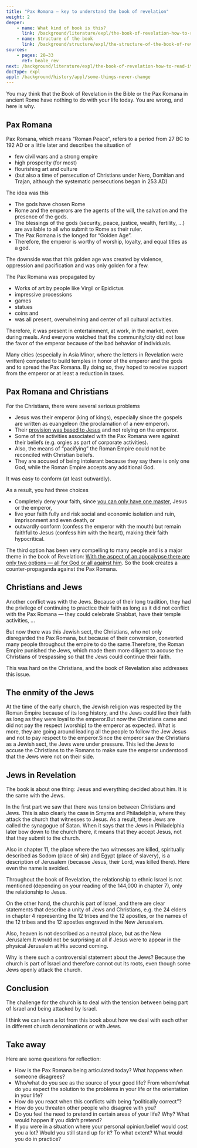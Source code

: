 ```yaml
---
title: "Pax Romana — key to understand the book of revelation"
weight: 2
deeper:
    - name: What kind of book is this?
      link: /background/literature/expl/the-book-of-revelation-how-to-read-it
    - name: Structure of the book
      link: /background/structure/expl/the-structure-of-the-book-of-revelation
sources:
    - pages: 28–33
      ref: beale_rev
next: /background/literature/expl/the-book-of-revelation-how-to-read-it
docType: expl
appl: /background/history/appl/some-things-never-change
---
```


You may think that the Book of Revelation in the Bible or the Pax Romana in ancient Rome have nothing to do with your life today. You are wrong, and here is why.

## Pax Romana

<a name="8c56"></a>
Pax Romana, which means “Roman Peace”, refers to a period from 27 BC to 192 AD or a little later and describes the situation of

- few civil wars and a strong empire
- high prosperity (for most)
- flourishing art and culture
- (but also a time of persecution of Christians under Nero, Domitian and Trajan, although the systematic persecutions began in 253 AD)

The idea was this

- The gods have chosen Rome
- Rome and the emperors are the agents of the will, the salvation and the presence of the gods.
- The blessings of the gods (security, peace, justice, wealth, fertility, …) are available to all who submit to Rome as their ruler.
- The Pax Romana is the longed for “Golden Age”.
- Therefore, the emperor is worthy of worship, loyalty, and equal titles as a god.

The downside was that this golden age was created by violence, oppression and pacification and was only golden for a few.

The Pax Romana was propagated by
- Works of art by people like Virgil or Epidictus
- impressive processions
- games
- statues
- coins and 
- was all present, overwhelming and center of all cultural activities.

Therefore, it was present in entertainment, at work, in the market, even during meals. And everyone watched that the community/city did not lose the favor of the emperor because of the bad behavior of individuals.

Many cities (especially in Asia Minor, where the letters in Revelation were written) competed to build temples in honor of the emperor and the gods and to spread the Pax Romana. By doing so, they hoped to receive support from the emperor or at least a reduction in taxes.

## Pax Romana and Christians

For the Christians, there were several serious problems
- Jesus was their emperor (king of kings), especially since the gospels are written as euangeleon (the proclamation of a new emperor).
- Their [provision was based to Jesus](https://www.bibleserver.com/NIV/Matthew6%3A25-34) and not relying on the emperor.
- Some of the activities associated with the Pax Romana were against their beliefs (e.g. orgies as part of corporate activities).
- Also, the means of “pacifying” the Roman Empire could not be reconciled with Christian beliefs.
- They are accused of being intolerant because they say there is only one God, while the Roman Empire accepts any additional God.

It was easy to conform (at least outwardly).

As a result, you had three choices
- Completely deny your faith, since [you can only have one master](https://www.bibleserver.com/NIV/Matthew6%3A24), Jesus or the emperor,
- live your faith fully and risk social and economic isolation and ruin, imprisonment and even death, or
- outwardly conform (confess the emperor with the mouth) but remain faithful to Jesus (confess him with the heart), making their faith hypocritical.

The third option has been very compelling to many people and is a major theme in the book of Revelation: [With the aspect of an apocalypse there are only two options — all for God or all against him](/background/literature/expl/the-book-of-revelation-how-to-read-it). So the book creates a counter-propaganda against the Pax Romana.

## Christians and Jews

Another conflict was with the Jews. Because of their long tradition, they had the privilege of continuing to practice their faith as long as it did not conflict with the Pax Romana — they could celebrate Shabbat, have their temple activities, ...

But now there was this Jewish sect, the Christians, who not only disregarded the Pax Romana, but because of their conversion, converted many people throughout the empire to do the same.Therefore, the Roman Empire punished the Jews, which made them more diligent to accuse the Christians of trespassing so that the Jews could continue their faith.

This was hard on the Christians, and the book of Revelation also addresses this issue.

## The enmity of the Jews

At the time of the early church, the Jewish religion was respected by the Roman Empire because of its long history, and the Jews could live their faith as long as they were loyal to the emperor.But now the Christians came and did not pay the respect (worship) to the emperor as expected. What is more, they are going around leading all the people to follow the Jew Jesus and not to pay respect to the emperor.Since the emperor saw the Christians as a Jewish sect, the Jews were under pressure. This led the Jews to accuse the Christians to the Romans to make sure the emperor understood that the Jews were not on their side.

## Jews in Revelation

The book is about one thing: Jesus and everything decided about him. It is the same with the Jews.

In the first part we saw that there was tension between Christians and Jews. This is also clearly the case in Smyrna and Philadelphia, where they attack the church that witnesses to Jesus. As a result, these Jews are called the synagogue of Satan. When it says that the Jews in Philadelphia later bow down to the church there, it means that they accept Jesus, not that they submit to the church.

Also in chapter 11, the place where the two witnesses are killed, spiritually described as Sodom (place of sin) and Egypt (place of slavery), is a description of Jerusalem (because Jesus, their Lord, was killed there). Here even the name is avoided.

Throughout the book of Revelation, the relationship to ethnic Israel is not mentioned (depending on your reading of the 144,000 in chapter 7), only the relationship to Jesus.

On the other hand, the church is part of Israel, and there are clear statements that describe a unity of Jews and Christians, e.g. the 24 elders in chapter 4 representing the 12 tribes and the 12 apostles, or the names of the 12 tribes and the 12 apostles engraved in the New Jerusalem.

Also, heaven is not described as a neutral place, but as the New Jerusalem.It would not be surprising at all if Jesus were to appear in the physical Jerusalem at His second coming.

Why is there such a controversial statement about the Jews? Because the church is part of Israel and therefore cannot cut its roots, even though some Jews openly attack the church.

## Conclusion

The challenge for the church is to deal with the tension between being part of Israel and being attacked by Israel.

I think we can learn a lot from this book about how we deal with each other in different church denominations or with Jews.

## Take away

Here are some questions for reflection:
- How is the Pax Romana being articulated today? What happens when someone disagrees?
- Who/what do you see as the source of your good life? From whom/what do you expect the solution to the problems in your life or the orientation in your life?
- How do you react when this conflicts with being “politically correct”?
- How do you threaten other people who disagree with you?
- Do you feel the need to pretend in certain areas of your life? Why? What would happen if you didn’t pretend?
- If you were in a situation where your personal opinion/belief would cost you a lot? Would you still stand up for it? To what extent? What would you do in practice?
